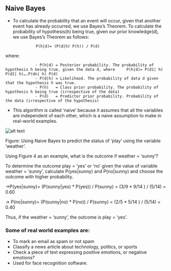## Naive Bayes

- To calculate the probability that an event will occur, given that another event has already occurred, we use Bayes’s Theorem. To calculate the probability of hypothesis(h) being true, given our prior knowledge(d), we use Bayes’s Theorem as follows:

                P(h|d)= (P(d|h) P(h)) / P(d)

where:

                 - P(h|d) = Posterior probability. The probability of hypothesis h being true, given the data d, where     P(h|d)= P(d1| h) P(d2| h)….P(dn| h) P(d)
                 - P(d|h) = Likelihood. The probability of data d given that the hypothesis h was true.
                 - P(h)   = Class prior probability. The probability of hypothesis h being true (irrespective of the data)
                 - P(d)   = Predictor prior probability. Probability of the data (irrespective of the hypothesis)

- This algorithm is called ‘naive’ because it assumes that all the variables are independent of each other, which is a naive assumption to make in real-world examples.


 ![alt text](https://www.dataquest.io/wp-content/uploads/2019/01/Naive-Bayes.png)

Figure: Using Naive Bayes to predict the status of ‘play’ using the variable ‘weather’.

Using Figure 4 as an example, what is the outcome if weather = ‘sunny’?

To determine the outcome play = ‘yes’ or ‘no’ given the value of variable weather = ‘sunny’, calculate P(yes|sunny) and P(no|sunny) and choose the outcome with higher probability.

->P(yes|sunny)= (P(sunny|yes) * P(yes)) / P(sunny) = (3/9 * 9/14 ) / (5/14) = 0.60

-> P(no|sunny)= (P(sunny|no) * P(no)) / P(sunny) = (2/5 * 5/14 ) / (5/14) = 0.40

Thus, if the weather = ‘sunny’, the outcome is play = ‘yes’.

### Some of real world examples are:

- To mark an email as spam or not spam
- Classify a news article about technology, politics, or sports
- Check a piece of text expressing positive emotions, or negative emotions?
- Used for face recognition software.

